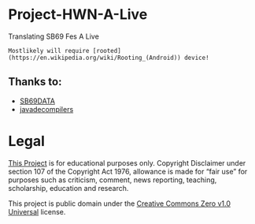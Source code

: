 # Project-HWN-A-Live
Translating SB69 Fes A Live

`Mostlikely will require [rooted](https://en.wikipedia.org/wiki/Rooting_(Android)) device!`

## Thanks to:
- [SB69DATA](https://github.com/SB69DATA)
- [javadecompilers](http://www.javadecompilers.com/apk)

# Legal

[This Project](https://github.com/HW2955/Project-HWN-A-Live) is for educational purposes only.
Copyright Disclaimer under section 107 of the Copyright Act 1976,
allowance is made for “fair use” for purposes such as criticism, comment, news reporting, teaching, scholarship, education and research.

This project is public domain under the [Creative Commons Zero v1.0 Universal](LICENSE) license.
